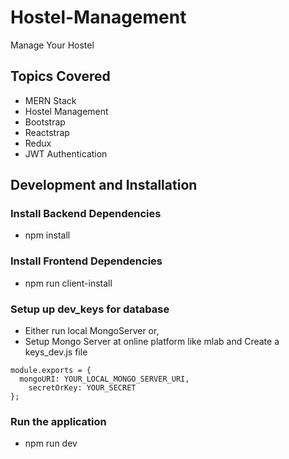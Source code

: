 # Hostel-Management
Manage Your Hostel 

## Topics Covered
- MERN Stack
- Hostel Management
- Bootstrap
- Reactstrap
- Redux
- JWT Authentication

## Development and Installation

### Install Backend Dependencies
- npm install

### Install Frontend Dependencies
- npm run client-install

### Setup up dev_keys for database
- Either run local MongoServer or,
- Setup Mongo Server at online platform like mlab and Create a keys_dev.js file
``` 
module.exports = {
  mongoURI: YOUR_LOCAL_MONGO_SERVER_URI,
	secretOrKey: YOUR_SECRET
}; 
```
### Run the application
- npm run dev



